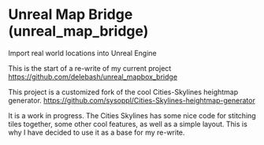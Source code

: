 # Unreal Map Bridge (unreal_map_bridge)

Import real world locations into Unreal Engine

This is the start of a re-write of my current project https://github.com/delebash/unreal_mapbox_bridge

This project is a customized fork of the cool Cities-Skylines heightmap generator.  https://github.com/sysoppl/Cities-Skylines-heightmap-generator

It is a work in progress. The Cities Skylines has some nice code for stitching tiles together, some other cool features, as well as a simple layout. This is why I have decided to use it as a base for my re-write.

